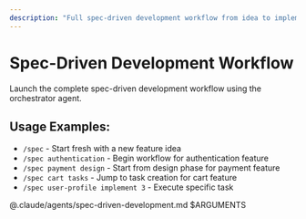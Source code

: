 ```yaml
---
description: "Full spec-driven development workflow from idea to implementation"
---
```


# Spec-Driven Development Workflow

Launch the complete spec-driven development workflow using the orchestrator agent.

## Usage Examples:
- `/spec` - Start fresh with a new feature idea
- `/spec authentication` - Begin workflow for authentication feature
- `/spec payment design` - Start from design phase for payment feature
- `/spec cart tasks` - Jump to task creation for cart feature
- `/spec user-profile implement 3` - Execute specific task

@.claude/agents/spec-driven-development.md $ARGUMENTS
